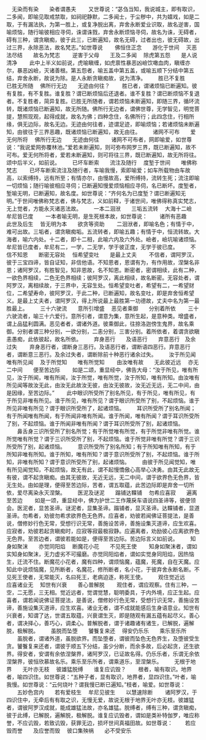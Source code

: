 <!-- { "loadSidebar": true } -->
　无染而有染　　染者谓愚夫
　　又世尊说：“苾刍当知，我说城主，即有取识，二多闻，即喻见取戒禁取，如祠祀静默，二多闻士，于尘秽中，共为嬉戏，如是二取，于有漏法执，为第一胜上，或复净脱出离，弃舍永断爱业识取，故名逆害，国喻烦恼，随行喻彼相应寻伺，诛谓诛戮，弃舍永断烦恼寻伺，故名为诛，无碍者，碍有三种，谓贪瞋痴，彼于此三，已断遍知，故名无碍，过者出也，彼无碍故，出过三界，永除恶法，故名梵志。”如世尊说
　　佛恒住正念　　游化于世间
　灭恶法尽结　　故名为梵志
　　逆害于父母　　王及二多闻
　除虎第五怨　　是人说清净
　　此中上半义如前说，虎喻瞋缠，如虎禀性暴恶凶嶮饮噉血肉，瞋缠亦尔，暴恶凶嶮，灭诸善根。第五怨者，喻五盖中第五盖，或喻五顺下分结中第五结，弃舍永断，故说为除。是人永断贪瞋痴故，说为清净。
　　胜已不复胜　　已胜无所随
　佛所行无边　　无迹由何往？
　　胜已者，谓诸烦恼已断遍知。彼有复胜，有不复胜。谁复胜？谓已断烦恼后还退者。谁不复胜？谓已断烦恼不复退者。不复胜者，简异复胜。已胜无所随者，谓若烦恼未断遍知，即随三界，循环流转，既诸烦恼已断遍知，故无所随。佛所行无边者，谓佛世尊，无学智见，明觉菩提，慧照现观，起得成就，故名为佛；四种念住，名佛所行；此四念住，行相所缘，俱无边际，故名无边。无迹由何往者，迹谓足迹，即喻烦恼；若诸烦恼未断遍知，由彼往于三界恶趣，既诸烦恼已断遍知，故无由往。
　　诸网不可布　　爱无何所将
　佛所行无边　　无迹由何往
　　诸网不可布者，网即喻爱，如世尊说：“我说爱网弥覆林池。”爱若未断遍知，则可弥布网罗三界，既已断遍知，故不可布。爱无何所将者，爱若未断遍知，则可将往三界，既已断遍知，故无所将往。颂中后半义，如前说。
　　已坏车断索　　流注及随行
　度堑于世间　　唯佛称梵志
　　已坏车断索流注及随行者，车喻我慢，索即喻爱；如车所载物由车故高，以索缚持，远有所至；有情亦尔，由慢故高，爱所缚持，流转生死；流注即喻一切烦恼；随行喻彼相应寻伺；已断遍知慢爱烦恼相应寻伺，名已断坏。度堑者，堑喻无明，已断遍知，故名度。如世尊说：“齐何名为已度堑？谓已断遍知无明。”于世间唯佛称梵志者，佛与梵志，义如前释，于诸世间，唯佛得称真实梵志，无上觉者，方能永灭诸恶法故。
　　一本二洄洑　　三垢五流转
　大海十二嶮　　牟尼皆已度
　　一本者喻无明，是生死根本故，如世尊说：
　　诸所有恶趣　　此世及后生
　皆无明为本　　欲贪等资助
　　二洄洑者，即喻名色；有情于中，难可出故。三垢者，谓贪瞋痴垢。五流转者，即喻五趣；有情于中，恒流转故。大海者，喻六内处。十二者，即十二相，此喻六内及六外处。嶮者，嶮坑喻诸烦恼。牟尼皆已度者，牟尼有二，一学，二无学，学于彼正度，无学于彼已度。
　　不信不知恩　　断密无容处
　恒希望变吐　　是最上丈夫
　　不信者，谓阿罗汉，彼于三宝四谛，皆自证知，非信他语。不知恩者，恩谓有为，有作用故，涅槃名非恩；诸阿罗汉，有胜智见，知非恩故，名不知恩。断密者，密谓相续，此有二种，一欲色界相续，二色无色界相续；彼阿罗汉，离此相续，故名断密。无容处者，谓阿罗汉，离相续故，于三界中，无容生处。恒希望变吐者，希望有二，一希望财位，二希望寿命，彼阿罗汉，于此二种，已断遍知，故名变吐，即是弃舍恒希望义。是最上丈夫者，谓阿罗汉，得上所说最上最胜第一功德故，丈夫中名为第一最胜最上。
　　三十六驶流　　意所引增盛
　恶见者乘御　　分别着所依
　　三十六驶流者，喻三十六爱行。意所引者，谓意为集，意所生起，是意种类。增盛者，谓上品猛利圆满。恶见者者，谓诸外道。彼乘御此，往捺洛迦傍生鬼界，故名乘御。分别者谓三种分别，一欲分别，二恚分别，三害分别。着所依者，着谓贪欲瞋恚愚痴，此依彼起，故名所依。
　　弃身恶行　　及语恶行　　弃意恶行　及余过失
　　弃身恶行者，谓断身三恶行。及语恶行者，谓断语四恶行。弃意恶行者，谓断意三恶行。及余过失者，谓断除前十种恶行诸余过失。
　　汝于所见闻　　唯有所见闻
　及于所觉知　　唯有所觉知
　　由汝唯有故　　无此彼近远
　亦无二中间　　便至苦边际
　　如是二颂，重显经中，佛告大母：“汝于所见，唯有所见，汝于所闻，唯有所闻，汝于所觉，唯有所觉，汝于所知，唯有所知。由汝唯有所见闻等故汝无此，由汝无此故汝无彼，由汝无彼故，汝无近无远，无二中间，由是因缘，至苦边际。”
　　此中眼识所受所了别名所见，有于所见，唯有所见，有于所见非唯有所见。谁于所见，唯有所见？谓于眼识所受所了别，不起烦恼。谁于所见非唯有所见？谓于眼识所受所了，起诸烦恼。
　　耳识所受所了别名所闻；有于所闻唯有所闻，有于所闻非唯有所闻。谁于所闻，唯有所闻？谓于耳识所受所了别，不起烦恼。谁于所闻非唯有所闻？谓于耳识所受所了别，起诸烦恼。
　　鼻舌身三识所受所了别名所觉；有于所觉唯有所觉，有于所觉非唯有所觉。谁所觉唯有所觉？谓于三识所受所了别，不起烦恼。谁于所觉非唯有所觉？谓于三识所受所了别，起诸烦恼。
　　意识所受所了别名所知；有于所知唯有所知，有于所知非唯有所知。谁于所知，唯有所知？谓于意识所受所了别，不起烦恼。谁于所知，非唯有所知？谓于意识所受所了别，起诸烦恼。
　　由彼于所见闻觉知，唯有所见闻觉知，不起烦恼，故无有此，谓不起慢憍傲心高举心决勇。由其无此故无有彼，谓不起贪瞋痴。由其无彼故，无近无远，无二中间，谓于欲界色无色界，皆无生处。由如是理，便得至苦边际，苦者，谓五取蕴，此苦边际即是弃舍一切所依，爱尽离染永灭涅槃。
　　医泥及谜泥　　蹋铺达鞢铺
　勿希应喜寂　　遍离至苦边
　　如是一颂，重显经中，佛为护世二王作蔑戾车语说四圣谛等，彼便领会。医泥者，显苦圣谛。谜泥者，显集圣谛。蹋铺者，显灭圣谛。达鞢铺者，显道圣谛。勿希者，劝彼勿希求欲界色无色界。应喜者，劝彼若闻佛证菩提法，是善说，僧修妙行色无常，受想行识无常，善施设苦谛，善施设集灭道谛，应生欢喜。应寂者，劝彼若起贪瞋痴时，应寂等寂最极寂静。应遍离者，劝励彼心应离欲界色无色界。至苦边者，谓彼若能如是，便得至苦边际。苦边际言义如前说。
　　知身如聚沫　　亦觉同阳焰
　断魔花小花　　不见死王使
　　知身如聚沫者，谓如实知身如聚沫，无力虚劣不可撮磨。亦觉同阳焰者，谓如实觉身同阳焰，因热恼生，迁流不住。断魔花小花者，魔有四种，谓烦恼魔，蕴魔，死魔，自在天魔。应知此中说烦恼魔，见所断者，名魔花，修所断者，名小花，于彼弃舍永断名断。不见死王使者，无常能灭，名曰死王，老病迫逐，称死王使。
　　观住觉近远　　应喜诸业无
　知世有兴衰　　善心普解脱
　　观住者，谓应观察。住有三种，一空，二无愿，三无相。觉近远者，觉谓觉慧，聪明委具，于内外境，应正生起。应喜者，谓若闻说佛证菩提法，是善说，僧修妙行色无常，受想行识无常，善施设苦谛，善施设集灭道谛，应生欢喜。诸业无者，谓不成就能感后生身语意业。知世有兴衰者，知谓了达，世谓五取蕴，兴衰谓生灭，即是随观有漏五蕴有起尽义。善心者，谓决择心，善巧心，调柔心。普解脱者，谓于诸趣诸有诸生，已解脱，遍解脱，极解脱。
　　虽脱而坠堕　　饕餮复来还
　得安仍乐乐　　乘乐至乐所
　　虽脱者，谓诸外道，虽脱欲界。而坠堕者，谓彼而坠色无色界生，及堕彼受生贪。饕餮复来还者，谓彼于顺五下分结，虽少分断，而余多故，后必起贪，还生欲界。得安者，安谓有余依涅槃界，诸阿罗汉，已证故名得。仍乐乐者，乐谓无余依涅槃界，彼恒欣慕故名乐。乘乐至乐所者，谓乘道乐，至涅槃乐。
　　无根于地界　　无叶亦无枝
　彼雄猛脱缚　　谁复应讥毁？
　　根者，喻有取识。地界者，喻四识住。如世尊说：“五种子者，显有取识，地界者，显四识住。”叶者，喻我慢。如世尊说：“云何烧叶？谓我慢已断已遍知。”枝者，喻爱。如世尊说：
　　五妙色宫内　　若有爱枝生
　牟尼见彼生　　以慧速除断
　　诸阿罗汉，于四识住中，无牵后有有取之识，无慢无爱，故说无根于地界无叶亦无枝。彼雄猛者，谓彼阿罗汉成就，能成雄猛法故，亦名雄猛。脱缚者，缚有三种，谓贪瞋痴，彼于此缚，已解脱，遍解脱，极解脱。谁复应讥毁者，谓如是类补特伽罗，唯应称誉，不应讥毁，若致讥毁，获罪无边，损坏世间真福田故。如世尊说：
　　若应毁而誉　　及应誉而毁
　彼口集殃祸　　必不受安乐


